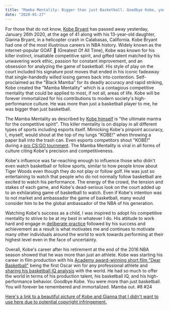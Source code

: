 ```yaml
---
title: "Mamba Mentality: Bigger than just Basketball. Goodbye Kobe, you will forever be immortalized."
date: "2020-01-27"
---
```


For those that do not know, [Kobe Bryant](https://en.wikipedia.org/wiki/Kobe_Bryant) has passed away yesterday, January 26th 2020, at the age of 41 along with his 13-year-old daughter, Gianna Bryant, in a helicopter crash in Calabasas, California. Kobe Bryant had one of the most illustrious careers in NBA history. Widely known as the internet-popular GOAT 🐐 (Greatest Of All Time), Kobe was known for his killer instinct, insatiable competitive spirit, and gifted talent matched by his unwavering work ethic, passion for constant improvement, and an obsession for analyzing the game of basketball. His style of play on the court included his signature post moves that ended in his iconic fadeaway that single-handedly willed losing games back into contention. Self-proclaimed as the "Black Mamba" for its deadly accuracy and rapid striking, Kobe created the "Mamba Mentality" which is a contagious competitive mentality that could be applied to most, if not all, areas of life. Kobe will be forever immortalized for his contributions to modern society's high-performance culture. He was more than just a basketball player to me, he was bigger than just basketball.

The Mamba Mentality as described by [Kobe himself](https://www.amazonbookreview.com/post/d66e8811-5420-4575-bcee-0a68a747fdc0/the-mamba-mentality-an-interview-with-kobe-bryant) is "the ultimate mantra for the competitive spirit". This killer mentality is on display in all different types of sports including esports itself. Mimicking Kobe's pinpoint accuracy, I, myself, would shout at the top of my lungs "KOBE!" when throwing a paper ball into the trash can. Even esports competitors shout "KOBE!" during a [pro CS:GO tournment](https://www.youtube.com/watch?v=gdfASfuzYgU). The Mamba Mentality is viral in all forms of culture citing Kobe's precision and competitiveness.

Kobe's influence was far-reaching enough to influence those who didn't even watch basketball or follow sports, similar to how people know about Tiger Woods even though they do not play or follow golf. He was just so entertaining to watch that people who do not normally follow basketball are excited to watch his performance. The energy of the crowd, the tension and stakes of each game, and Kobe's dead-serious look on the court added up to an exhilarating game of basketball to watch. Even if Kobe's intention was to not market and ambassador the game of basketball, many would consider him to be the global ambassador of the NBA of his generation.

Watching Kobe's success as a child, I was inspired to adopt his competitive mentality to strive to be at my best in whatever I do. His attitude to work hard and engage in [deliberate practice](https://jamesclear.com/beginners-guide-deliberate-practice) followed by his success and achievement as a result is what motivates me and continues to motivate many other individuals around the world to work towards performing at their highest level even in the face of uncertainty.

Overall, Kobe's career after his retirement at the end of the 2016 NBA season showed that he was more than just an athlete. Kobe was starting his career in film production with his [Academy award-winning short film "Dear Basketball"](https://www.youtube.com/watch?v=K_Ej9hWha3A) being the first Oscar win for any professional athlete and [sharing his basketball IQ analysis](https://www.youtube.com/watch?v=yWyrp6CibdM) with the world. He had so much to offer the world in terms of his production talent, his basketball IQ, and his high-performance behavior. Goodbye Kobe. You were more than just basketball. You will forever be remembered and immortalized. Mamba out. #8 #24

[Here's a link to a beautiful picture of Kobe and Gianna that I didn't want to use here due to potential copyright infringement.](https://ca-times.brightspotcdn.com/dims4/default/1435c75/2147483647/strip/true/crop/3064x2067+0+0/resize/840x567!/quality/90/?url=https%3A%2F%2Fcalifornia-times-brightspot.s3.amazonaws.com%2Fdd%2F65%2F4adf26344da980fd5a89fd001476%2Fhttps-delivery.gettyimages.com%2Fdownloads%2F1164646804.jpg)
